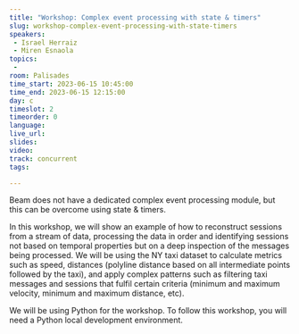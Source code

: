 ```yaml
---
title: "Workshop: Complex event processing with state & timers"
slug: workshop-complex-event-processing-with-state-timers
speakers:
 - Israel Herraiz
 - Miren Esnaola
topics:
 - 
room: Palisades
time_start: 2023-06-15 10:45:00
time_end: 2023-06-15 12:15:00
day: c
timeslot: 2
timeorder: 0
language: 
live_url: 
slides: 
video: 
track: concurrent
tags:

---
```


Beam does not have a dedicated complex event processing module, but this can be overcome using state & timers.
 
 
 
 In this workshop, we will show an example of how to reconstruct sessions from a stream of data, processing the data in order and identifying sessions not based on temporal properties but on a deep inspection of the messages being processed. We will be using the NY taxi dataset to calculate metrics such as speed, distances (polyline distance based on all intermediate points followed by the taxi), and apply complex patterns such as filtering taxi messages and sessions that fulfil certain criteria (minimum and maximum velocity, minimum and maximum distance, etc).
 
 
 
 We will be using Python for the workshop. To follow this workshop, you will need a Python local development environment.